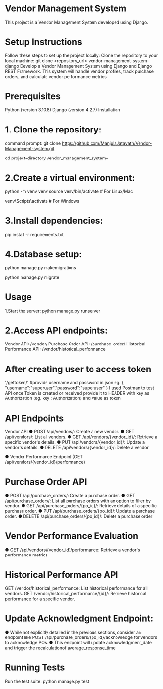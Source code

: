 # Vendor Management System
This project is a Vendor Management System developed using Django.

# Setup Instructions
Follow these steps to set up the project locally:
Clone the repository to your local machine:
git clone <repository_url>
vendor-management-system-django
Develop a Vendor Management System using Django and Django REST Framework. This system will handle vendor profiles, track purchase orders, and calculate vendor performance metrics

# Prerequisites
Python (version 3.10.8)
Django (version 4.2.7)
Installation
# 1. Clone the repository:
command prompt:
git clone https://github.com/ManjulaJatavath/Vendor-Management-system.git

cd project-directory vendor_management_system-

# 2.Create a virtual environment:
python -m venv venv
source venv/bin/activate # For Linux/Mac

venv\Scripts\activate # For Windows

# 3.Install dependencies:
pip install -r requirements.txt

# 4.Database setup:
python manage.py makemigrations


python manage.py migrate

# Usage
1.Start the server:
python manage.py runserver

# 2.Access API endpoints:
Vendor API: /vendor/
Purchase Order API: /purchase-order/
Historical Performance API: /vendor/historical_performance

# After creating user to access token
'/gettoken/' #provide username and password in json eg. { "username":"superuser","password":"superuser" }
I used Postman to test API
once Token is created or received provide it to HEADER
with key as Authorization (eg. key : Authorization) and value as token

# API Endpoints
Vendor API
● POST /api/vendors/: Create a new vendor.
● GET /api/vendors/: List all vendors.
● GET /api/vendors/{vendor_id}/: Retrieve a specific vendor's details.
● PUT /api/vendors/{vendor_id}/: Update a vendor's details.
● DELETE /api/vendors/{vendor_id}/: Delete a vendor

● Vendor Performance Endpoint (GET /api/vendors/{vendor_id}/performance)

# Purchase Order API
● POST /api/purchase_orders/: Create a purchase order.
● GET /api/purchase_orders/: List all purchase orders with an option to filter by vendor.
● GET /api/purchase_orders/{po_id}/: Retrieve details of a specific purchase order.
● PUT /api/purchase_orders/{po_id}/: Update a purchase order.
● DELETE /api/purchase_orders/{po_id}/: Delete a purchase order

# Vendor Performance Evaluation
● GET /api/vendors/{vendor_id}/performance: Retrieve a vendor's performance metrics

# Historical Performance API
GET /vendor/historical_performance: List historical performance for all vendors.
GET /vendor/historical_performance/{id}/: Retrieve historical performance for a specific vendor.

# Update Acknowledgment Endpoint:
● While not explicitly detailed in the previous sections, consider an endpoint like
POST /api/purchase_orders/{po_id}/acknowledge for vendors to acknowledge POs.
● This endpoint will update acknowledgment_date and trigger the recalculationof average_response_time

# Running Tests
Run the test suite:
python manage.py test
